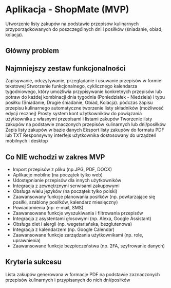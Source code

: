 # Aplikacja - ShopMate (MVP)
Utworzenie listy zakupów na podstawie przepisów kulinarnych przyporządkowanych do poszczególnych dni i posiłków (śniadanie, obiad, kolacja).
## Główny problem

## Najmniejszy zestaw funkcjonalności
Zapisywanie, odczytywanie, przeglądanie i usuwanie przepisów w formie tekstowej
Stworzenie funkcjonalnego, cyklicznego kalendarza tygodniowego, który umożliwia przypisywanie konkretnych przepisów lub potraw do każdej kombinacji dnia tygodnia (Poniedziałek - Niedziela) i typu posiłku (Śniadanie, Drugie śniadanie, Obiad, Kolacja).
podczas zapisu przepisu kulinarnego automatyczne tworzenie listy składników (możliwość edycji recznej)
Prosty system kont użytkowników do powiązania użytkownika z własnymi przepisami i listami zakupów
Tworzenie listy zakupów na podstawie znaczonych przepisów kulinarnych lub dni/posiłków
Zapis listy zakupów w bazie danych
Eksport listy zakupów do formatu PDF lub TXT
Responsywny interfejs użytkownika dostosowany do urządzeń mobilnych i desktop
## Co NIE wchodzi w zakres MVP
- Import przepisów z pliku (np.JPG, PDF, DOCX)
- Aplikacje mobilne (na początek tylko web)
- Udostępnianie przepisów dla innych użytkowników
- Integracja z zewnętrznymi serwisami zakupowymi
- Obsługa wielu języków (na początek tylko polski)
- Zaawansowany funkcje planowania posiłków (np. powtarzające się posiłki, szablony posiłków, kalendarz miesięczny)
- Powiadomienia (np. e-mail, SMS)
- Zaawansowane funkcje wyszukiwania i filtrowania przepisów
- Integracja z asystentami głosowymi (np. Alexa, Google Assistant)
- Obsługa diet i alergii (np. wegetariańska, bezglutenowa)
- Integracja z kalendarzem (np. Google Calendar)
- Zaawansowane funkcje zarządzania użytkownikami (np. role, uprawnienia)
- Zaawansowane funkcje bezpieczeństwa (np. 2FA, szyfrowanie danych)
## Kryteria sukcesu
Lista zakupów generowana w formacje PDF na podstawie zaznaczonych przepisów kulinarnych i przypisanych do nich dni/posiłków